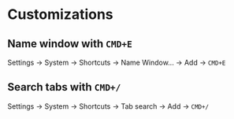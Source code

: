 # Customizations

## Name window with `CMD+E`

Settings -> System -> Shortcuts -> Name Window... -> Add -> `CMD+E`

## Search tabs with `CMD+/`

Settings -> System -> Shortcuts -> Tab search -> Add -> `CMD+/`
